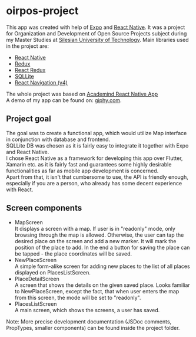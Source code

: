 # oirpos-project

This app was created with help of [Expo](https://expo.io/) and [React Native](https://reactnative.dev/).
It was a project for Organization and Development of Open Source Projects subject during my Master Studies at [Silesian University of Technology](https://www.polsl.pl/en/pages/welcome.aspx).
Main libraries used in the project are:
* [React Native](https://reactnative.dev/)
* [Redux](https://redux.js.org/)
* [React Redux](https://react-redux.js.org/)
* [SQLLite](https://www.sqlite.org/index.html)
* [React Navigation (v4)](https://reactnavigation.org/)

The whole project was based on [Academind React Native App](https://pro.academind.com/p/react-native-the-practical-guide-2020)\
A demo of my app can be found on: [giphy.com](https://giphy.com/gifs/SGHZjFBoAZpU3KjfRa).

## Project goal
The goal was to create a functional app, which would utilize Map interface in conjunction with database and frontend.\
SQLLite DB was chosen as it is fairly easy to integrate it together with Expo and React Native.\
I chose React Native as a framework for developing this app over Flutter, Xamarin etc. as it is fairly fast and guarantees some highly desirable functionalities as far as mobile app development is concerned.\
Apart from that, it isn't that cumbersome to use, the API is friendly enough, especially if you are a person, who already has some decent experience with React.

## Screen components
* MapScreen\
It displays a screen with a map. If user is in "readonly" mode, only browsing through the map is allowed. Otherwise, the user can tap the desired place on the screen and add a new marker.
It will mark the position of the place to add. In the end a button for saving the place can be tapped - the place coordinates will be saved.
* NewPlaceScreen\
A simple form-alike screen for adding new places to the list of all places displayed on PlacesListScreen.
* PlaceDetailScreen\
A screen that shows the details on the given saved place. Looks familiar to NewPlaceScreen, except the fact, that when user enters the map from this screen, the mode will be set to "readonly".
* PlacesListScreen\
A main screen, which shows the screens, a user has saved.

Note: More precise development documentation (JSDoc comments, PropTypes, smaller components) can be found inside the project folder.
